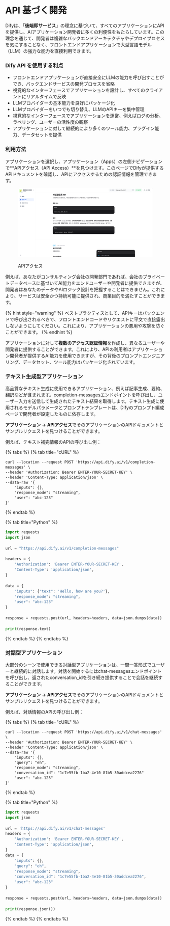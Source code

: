 # API 基づく開発

Difyは、「**後端即サービス**」の理念に基づいて、すべてのアプリケーションにAPIを提供し、AIアプリケーション開発者に多くの利便性をもたらしています。この理念を通じて、開発者は複雑なバックエンドアーキテクチャやデプロイプロセスを気にすることなく、フロントエンドアプリケーションで大型言語モデル（LLM）の強力な能力を直接利用できます。

### Dify API を使用する利点

* フロントエンドアプリケーションが直接安全にLLMの能力を呼び出すことができ、バックエンドサービスの開発プロセスを省略
* 視覚的なインターフェースでアプリケーションを設計し、すべてのクライアントにリアルタイムで反映
* LLMプロバイダーの基本能力を良好にパッケージ化
* LLMプロバイダーをいつでも切り替え、LLMのAPIキーを集中管理
* 視覚的なインターフェースでアプリケーションを運営、例えばログの分析、ラベリング、ユーザーの活性度の観察
* アプリケーションに対して継続的により多くのツール能力、プラグイン能力、データセットを提供

### 利用方法

アプリケーションを選択し、アプリケーション（Apps）の左側ナビゲーションで**APIアクセス（API Access）**を見つけます。このページでDifyが提供するAPIドキュメントを確認し、APIにアクセスするための認証情報を管理できます。

<figure><img src="../../.gitbook/assets/image.png" alt=""><figcaption><p>APIアクセス</p></figcaption></figure>

例えば、あなたがコンサルティング会社の開発部門であれば、会社のプライベートデータベースに基づいてAI能力をエンドユーザーや開発者に提供できますが、開発者はあなたのデータやAIロジック設計を把握することはできません。これにより、サービスは安全かつ持続可能に提供され、商業目的を満たすことができます。

{% hint style="warning" %}
ベストプラクティスとして、APIキーはバックエンドで呼び出されるべきで、フロントエンドコードやリクエストに平文で直接露出しないようにしてください。これにより、アプリケーションの悪用や攻撃を防ぐことができます。
{% endhint %}

アプリケーションに対して**複数のアクセス認証情報**を作成し、異なるユーザーや開発者に提供することができます。これにより、APIの利用者はアプリケーション開発者が提供するAI能力を使用できますが、その背後のプロンプトエンジニアリング、データセット、ツール能力はパッケージ化されています。

### テキスト生成型アプリケーション

高品質なテキスト生成に使用できるアプリケーション、例えば記事生成、要約、翻訳などが含まれます。completion-messagesエンドポイントを呼び出し、ユーザー入力を送信して生成されたテキスト結果を取得します。テキスト生成に使用されるモデルパラメータとプロンプトテンプレートは、Difyのプロンプト編成ページで開発者が設定したものに依存します。

**アプリケーション -> APIアクセス**でそのアプリケーションのAPIドキュメントとサンプルリクエストを見つけることができます。

例えば、テキスト補完情報のAPIの呼び出し例：

{% tabs %}
{% tab title="cURL" %}
```
curl --location --request POST 'https://api.dify.ai/v1/completion-messages' \
--header 'Authorization: Bearer ENTER-YOUR-SECRET-KEY' \
--header 'Content-Type: application/json' \
--data-raw '{
    "inputs": {},
    "response_mode": "streaming",
    "user": "abc-123"
}'
```
{% endtab %}

{% tab title="Python" %}
```python
import requests
import json

url = "https://api.dify.ai/v1/completion-messages"

headers = {
    'Authorization': 'Bearer ENTER-YOUR-SECRET-KEY',
    'Content-Type': 'application/json',
}

data = {
    "inputs": {"text": 'Hello, how are you?'},
    "response_mode": "streaming",
    "user": "abc-123"
}

response = requests.post(url, headers=headers, data=json.dumps(data))

print(response.text)
```
{% endtab %}
{% endtabs %}

### 対話型アプリケーション

大部分のシーンで使用できる対話型アプリケーションは、一問一答形式でユーザーと継続的に対話します。対話を開始するにはchat-messagesエンドポイントを呼び出し、返されたconversation\_idを引き続き提供することで会話を継続することができます。

**アプリケーション -> APIアクセス**でそのアプリケーションのAPIドキュメントとサンプルリクエストを見つけることができます。

例えば、対話情報のAPIの呼び出し例：

{% tabs %}
{% tab title="cURL" %}
```
curl --location --request POST 'https://api.dify.ai/v1/chat-messages' \
--header 'Authorization: Bearer ENTER-YOUR-SECRET-KEY' \
--header 'Content-Type: application/json' \
--data-raw '{
    "inputs": {},
    "query": "eh",
    "response_mode": "streaming",
    "conversation_id": "1c7e55fb-1ba2-4e10-81b5-30addcea2276"
    "user": "abc-123"
}'

```
{% endtab %}

{% tab title="Python" %}
```python
import requests
import json

url = 'https://api.dify.ai/v1/chat-messages'
headers = {
    'Authorization': 'Bearer ENTER-YOUR-SECRET-KEY',
    'Content-Type': 'application/json',
}
data = {
    "inputs": {},
    "query": "eh",
    "response_mode": "streaming",
    "conversation_id": "1c7e55fb-1ba2-4e10-81b5-30addcea2276",
    "user": "abc-123"
}

response = requests.post(url, headers=headers, data=json.dumps(data))

print(response.json())
```
{% endtab %}
{% endtabs %}